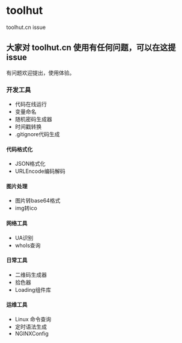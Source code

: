 # toolhut
toolhut.cn issue

## 大家对 toolhut.cn 使用有任何问题，可以在这提 issue
有问题欢迎提出，使用体验。

### 开发工具
* 代码在线运行
* 变量命名
* 随机密码生成器
* 时间戳转换
* .gitignore代码生成
#### 代码格式化
* JSON格式化
* URLEncode编码解码
#### 图片处理
* 图片转base64格式
* img转ico
#### 网络工具
* UA识别
* whoIs查询
#### 日常工具
* 二维码生成器
* 拾色器
* Loading组件库
#### 运维工具
* Linux 命令查询
* 定时语法生成
* NGINXConfig
